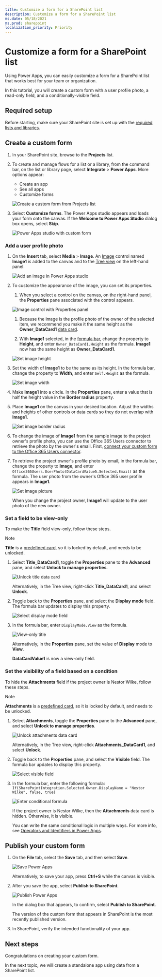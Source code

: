 ```yaml
---
title: Customize a form for a SharePoint list
description: Customize a form for a SharePoint list
ms.date: 05/18/2021
ms.prod: sharepoint
localization_priority: Priority
---
```


# Customize a form for a SharePoint list

Using Power Apps, you can easily customize a form for a SharePoint list that works best for your team or organization.

In this tutorial, you will create a custom form with a user profile photo, a read-only field, and a conditionally-visible field.

## Required setup

Before starting, make sure your SharePoint site is set up with the [required lists and libraries](../../get-started/set-up-sharepoint-site-lists-libraries.md).

## Create a custom form

1. In your SharePoint site, browse to the **Projects** list.

1. To create and manage flows for a list or a library, from the command bar, on the list or library page, select **Integrate** > **Power Apps**. More options appear:

   - Create an app
   - See all apps
   - Customize forms

    ![Create a custom form from Projects list](../../../images/lists-integrate-power-apps-create-app.png)

1. Select **Customize forms**. The Power Apps studio appears and loads your form onto the canvas. If the **Welcome to Power Apps Studio** dialog box opens, select **Skip**.

    ![Power Apps studio with custom form](../../../images/gs01-power-apps-studio-custom-form.png)

### Add a user profile photo

1. On the **Insert** tab, select **Media** > **Image**. An [Image](/powerapps/maker/canvas-apps/controls/control-image) control named **Image1** is added to the canvas and to the [Tree view](/powerapps/maker/model-driven-apps/using-tree-view-on-form) on the left-hand panel.

    ![Add an image in Power Apps studio](../../../images/gs01-power-apps-studio-add-image.png)

1. To customize the appearance of the image, you can set its properties.
    
    1. When you select a control on the canvas, on the right-hand panel, the **Properties** pane associated with the control appears.

    ![Image control with Properties panel](../../../images/gs01-image-control-selected.png)

    1. Because the image is the profile photo of the owner of the selected item, we recommend you make it the same height as the **Owner_DataCard1** [data card](/powerapps/maker/canvas-apps/working-with-cards).

    1. With **Image1** selected, in the [formula bar](/powerapps/maker/canvas-apps/working-with-formulas), change the property to **Height**, and enter `Owner_DataCard1.Height` as the formula. **Image1** now has the same height as **Owner_DataCard1**.

    ![Set image height](../../../images/gs01-set-image-height.png)
         
1. Set the width of **Image1** to be the same as its height. In the formula bar, change the property to **Width**, and enter `Self.Height` as the formula.

    ![Set image width](../../../images/gs01-set-image-width.png)

1. Make **Image1** into a circle. In the **Properties** pane, enter a value that is half the height value in the **Border radius** property.

1. Place **Image1** on the canvas in your desired location. Adjust the widths and heights of other controls or data cards so they do not overlap with **Image1**.

    ![Set image border radius](../../../images/gs01-set-image-border-radius.png)

1. To change the image of **Image1** from the sample image to the project owner's profile photo, you can use the Office 365 Users connector to retrieve the photo by the owner's email. First, [connect your custom form to the Office 365 Users connector](/powerapps/maker/canvas-apps/connections/connection-office365-users).

1. To retrieve the project owner's profile photo by email, in the formula bar, change the property to **Image**, and enter `Office365Users.UserPhoto(DataCardValue5.Selected.Email)` as the formula. The user photo from the owner's Office 365 user profile appears in **Image1**. 

    ![Set image picture](../../../images/gs01-set-image-picture.png)

    When you change the project owner, **Image1** will update to the user photo of the new owner.

### Set a field to be view-only

To make the **Title** field view-only, follow these steps.

 > [!NOTE]
 > **Title** is a [predefined card](/powerapps/maker/canvas-apps/controls/control-card), so it is locked by default, and needs to be unlocked.

1. Select **Title_DataCard1**, toggle the **Properties** pane to the **Advanced** pane, and select **Unlock to manage properties**.

    ![Unlock title data card](../../../images/gs01-unlock-title-data-card.png)

    Alternatively, in the Tree view, right-click **Title_DataCard1**, and select **Unlock**.

1. Toggle back to the **Properties** pane, and select the **Display mode** field. The formula bar updates to display this property.

    ![Select display mode field](../../../images/gs01-title-property-display-mode.png)

1. In the formula bar, enter `DisplayMode.View` as the formula.
    
    ![View-only title](../../../images/gs01-title-data-card-view-only.png)
    
    Alternatively, in the **Properties** pane, set the value of **Display** mode to **View**.

    **DataCardValue1** is now a view-only field.

### Set the visibility of a field based on a condition

To hide the **Attachments** field if the project owner is Nestor Wilke, follow these steps.

> [!NOTE]
> **Attachments** is a [predefined card](/powerapps/maker/canvas-apps/controls/control-card), so it is locked by default, and needs to be unlocked.

1. Select **Attachments**, toggle the **Properties** pane to the **Advanced** pane, and select **Unlock to manage properties**.

    ![Unlock attachments data card](../../../images/gs01-unlock-attachments-data-card.png)

    Alternatively, in the Tree view, right-click **Attachments_DataCard1**, and select **Unlock**.

1. Toggle back to the **Properties** pane, and select the **Visible** field. The formula bar updates to display this property.

    ![Select visible field](../../../images/gs01-attachments-property-visible.png)

1. In the formula bar, enter the following formula: `If(SharePointIntegration.Selected.Owner.DisplayName = "Nestor Wilke", false, true)`

    ![Enter conditional formula](../../../images/gs01-attachments-conditional-visibility.png)
    
    If the project owner is Nestor Wilke, then the **Attachments** data card is hidden. Otherwise, it is visible.

    You can write the same conditional logic in multiple ways. For more info, see [Operators and Identifiers in Power Apps](/powerapps/maker/canvas-apps/functions/operators).

## Publish your custom form

1. On the **File** tab, select the **Save** tab, and then select **Save**.

    ![Save Power Apps](../../../images/gs01-save-power-apps.png)

    Alternatively, to save your app, press **Ctrl+S** while the canvas is visible.

1. After you save the app, select **Publish to SharePoint**.

    ![Publish Power Apps](../../../images/gs01-publish-power-apps.png)

    In the dialog box that appears, to confirm, select **Publish to SharePoint**.

    The version of the custom form that appears in SharePoint is the most recently published version.

1. In SharePoint, verify the intended functionality of your app.

## Next steps

Congratulations on creating your custom form.

In the next topic, we will create a standalone app using data from a SharePoint list.
